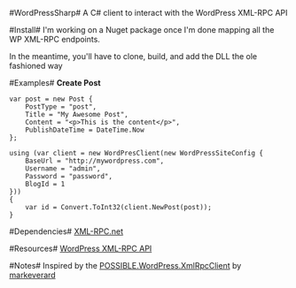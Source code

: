 #WordPressSharp#
A C# client to interact with the WordPress XML-RPC API

#Install#
I'm working on a Nuget package once I'm done mapping all the WP XML-RPC endpoints.

In the meantime, you'll have to clone, build, and add the DLL the ole fashioned way

#Examples#
**Create Post**  

    var post = new Post {
        PostType = "post",
        Title = "My Awesome Post",
        Content = "<p>This is the content</p>",
        PublishDateTime = DateTime.Now
    };

    using (var client = new WordPresClient(new WordPressSiteConfig {
        BaseUrl = "http://mywordpress.com",
        Username = "admin",
        Password = "password",
        BlogId = 1
    })) 
    {
        var id = Convert.ToInt32(client.NewPost(post));
    }


#Dependencies#
[XML-RPC.net](http://xml-rpc.net/)

#Resources#
[WordPress XML-RPC API](http://codex.wordpress.org/XML-RPC_WordPress_API)

#Notes#
Inspired by the [POSSIBLE.WordPress.XmlRpcClient](https://github.com/markeverard/POSSIBLE.WordPress.XmlRpcClient) by [markeverard](https://github.com/markeverard)
